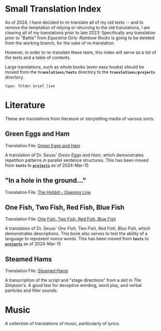 # Small Translation Index

As of 2024, I have decided to re-translate all of my old texts -- and to remove the temptation of relying or returning to the old translations, I am clearing all of my translations prior to late 2023: Specifically any translation prior to "Battle" from *Equestria Girls: Rainbow Rocks* is going to be deleted from the working branch, for the sake of re-translation.

However, in order to re-translate these texts, this index will serve as a list of the texts and a table of contents.

Large translations, such as whole books (even easy books) should be moved from the **`translations/texts`** directory to the **`translations/projects`** directory.

```ccard
type: folder_brief_live
```
 
# Literature
These are translations from literature or storytelling media of various sorts. 

## Green Eggs and Ham
Translation File: [Green Eggs and Ham](../projects/books/green-eggs-and-ham)

A translation of Dr. Seuss' *Green Eggs and Ham*, which demonstrates repetition patterns in parallel sentence structures. This has been moved from **`texts`** to [**`projects`**](translations/projects) as of 2024-Mar-15

## "In a hole in the ground..."
Translation File: [The Hobbit - Opening Line](translations/texts/literature/hobbit_01.md)

## One Fish, Two Fish, Red Fish, Blue Fish
Translation File: [One Fish, Two Fish, Red Fish, Blue Fish](../projects/books/one-fish-two-fish)

A translation of Dr. Seuss' *One Fish, Two Fish, Red Fish, Blue Fish*, which demonstrates descriptions. This book also serves to test the ability of a language to represent nonce words. This has been moved from **`texts`** to [**`projects`**](translations/projects) as of 2024-Mar-15

## Steamed Hams
Translation File: [Steamed Hams](steamed-hams)

A transcription of the script and "stage directions" from a skit in *The Simpson's*. A good test for deceptive wording, word play, and verbal particles and filler sounds.

# Music
A collection of translations of music, particularly of lyrics. 

